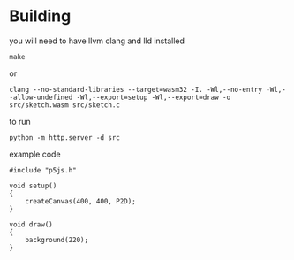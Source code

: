 # Building
you will need to have llvm clang and lld installed
```
make
```
or
```
clang --no-standard-libraries --target=wasm32 -I. -Wl,--no-entry -Wl,--allow-undefined -Wl,--export=setup -Wl,--export=draw -o src/sketch.wasm src/sketch.c
```
to run
```
python -m http.server -d src 
```

example code
```
#include "p5js.h"

void setup() 
{
	createCanvas(400, 400, P2D);
}

void draw()
{
	background(220);
}
```
